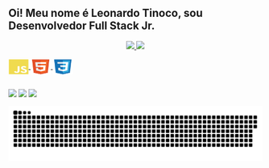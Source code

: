 ## Oi! Meu nome é Leonardo Tinoco, sou Desenvolvedor Full Stack Jr.
<div align="center">
  <a href="https://github.com/leotinoco7">
  <img height="180em" src="https://github-readme-stats.vercel.app/api/top-langs/?username=leotinoco7&layout=compact&theme=highcontrast"/>
  <img height="180em" src="https://github-readme-stats.vercel.app/api?username=leotinoco7&show_icons=true&theme=highcontrast"/>
</div>
<div style="display: inline_block"><br>
  <img align="center" alt="Leo-Js" height="30" width="40" src="https://raw.githubusercontent.com/devicons/devicon/master/icons/javascript/javascript-plain.svg">
  <img align="center" alt="Leo-HTML" height="30" width="40" src="https://raw.githubusercontent.com/devicons/devicon/master/icons/html5/html5-original.svg">
  <img align="center" alt="Leo-CSS" height="30" width="40" src="https://raw.githubusercontent.com/devicons/devicon/master/icons/css3/css3-original.svg">
</div>
  
  ##
 
<div> 
  <a href="https://instagram.com/leotinoco7" target="_blank"><img src="https://img.shields.io/badge/-Instagram-%23E4405F?style=for-the-badge&logo=instagram&logoColor=white" target="_blank"></a>
  <a href = "mailto:leofptinoco7@gmail.com"><img src="https://img.shields.io/badge/-Gmail-%23333?style=for-the-badge&logo=gmail&logoColor=white" target="_blank"></a>
  <a href="https://www.linkedin.com/in/leotinoco7" target="_blank"><img src="https://img.shields.io/badge/-LinkedIn-%230077B5?style=for-the-badge&logo=linkedin&logoColor=white" target="_blank"></a> 
 
  ![Snake animation](https://github.com/leotinoco7/leotinoco7/blob/main/github-user-contribution.svg)
 
</div>
